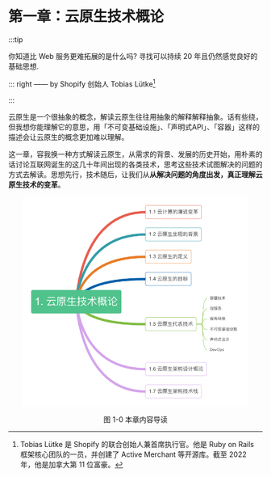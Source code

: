 # 第一章：云原生技术概论
:::tip <a/>

你知道比 Web 服务更难拓展的是什么吗? 寻找可以持续 20 年且仍然感觉良好的基础思想.

::: right
—— by Shopify 创始人 Tobias Lütke[^1]

:::

云原生是一个很抽象的概念，解读云原生往往用抽象的解释解释抽象。话有些绕，但我想你能理解它的意思，用「不可变基础设施」、「声明式API」、「容器」这样的描述会让云原生的概念更加难以理解。

这一章，容我换一种方式解读云原生，从需求的背景、发展的历史开始，用朴素的话讨论互联网诞生的这几十年间出现的各类技术，思考这些技术试图解决的问题的方式去解读。思想先行，技术随后，让我们从**从解决问题的角度出发，真正理解云原生技术的变革**。


<div  align="center">
	<img src="../assets/cloud-summary.png" width = "450"  align=center />
	<p>图 1-0 本章内容导读</p>
</div>

[^1]: Tobias Lütke 是 Shopify 的联合创始人兼首席执行官。他是 Ruby on Rails 框架核心团队的一员，并创建了 Active Merchant 等开源库。截至 2022 年，他是加拿大第 11 位富豪。
